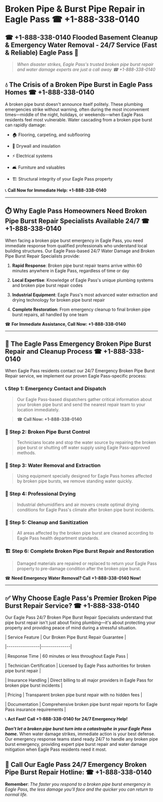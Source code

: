# Broken Pipe & Burst Pipe Repair in Eagle Pass ☎ +1-888-338-0140  
## ☎ +1-888-338-0140 Flooded Basement Cleanup & Emergency Water Removal - 24/7 Service (Fast & Reliable) Eagle Pass 🚨  

> *When disaster strikes, Eagle Pass's trusted broken pipe burst repair and water damage experts are just a call away ☎ +1-888-338-0140*  

## 💧 The Crisis of a Broken Pipe Burst in Eagle Pass Homes ☎ +1-888-338-0140  

A broken pipe burst doesn't announce itself politely. These plumbing emergencies strike without warning, often during the most inconvenient times—middle of the night, holidays, or weekends—when Eagle Pass residents feel most vulnerable. Water cascading from a broken pipe burst can rapidly damage:  

* 🏠 Flooring, carpeting, and subflooring  
* 🧱 Drywall and insulation  
* ⚡ Electrical systems  
* 🛋️ Furniture and valuables  
* 🏗️ Structural integrity of your Eagle Pass property  

📞 **Call Now for Immediate Help: +1-888-338-0140**  

---  

## ⏱️ Why Eagle Pass Homeowners Need Broken Pipe Burst Repair Specialists Available 24/7 ☎ +1-888-338-0140  

When facing a broken pipe burst emergency in Eagle Pass, you need immediate response from qualified professionals who understand local building structures. Our Eagle Pass-based 24/7 Water Damage and Broken Pipe Burst Repair Specialists provide:  

1. **Rapid Response**: Broken pipe burst repair teams arrive within 60 minutes anywhere in Eagle Pass, regardless of time or day  
2. **Local Expertise**: Knowledge of Eagle Pass's unique plumbing systems and broken pipe burst repair codes  
3. **Industrial Equipment**: Eagle Pass's most advanced water extraction and drying technology for broken pipe burst repair  
4. **Complete Restoration**: From emergency cleanup to final broken pipe burst repairs, all handled by one team  

☎ **For Immediate Assistance, Call Now: +1-888-338-0140**  

---  

## 🔧 The Eagle Pass Emergency Broken Pipe Burst Repair and Cleanup Process ☎ +1-888-338-0140  

When Eagle Pass residents contact our 24/7 Emergency Broken Pipe Burst Repair service, we implement our proven Eagle Pass-specific process:  

### 📞 Step 1: Emergency Contact and Dispatch  
> Our Eagle Pass-based dispatchers gather critical information about your broken pipe burst and send the nearest repair team to your location immediately.  
> ☎ **Call Now: +1-888-338-0140**  

### 🚿 Step 2: Broken Pipe Burst Control  
> Technicians locate and stop the water source by repairing the broken pipe burst or shutting off water supply using Eagle Pass-approved methods.  

### 🌊 Step 3: Water Removal and Extraction  
> Using equipment specially designed for Eagle Pass homes affected by broken pipe bursts, we remove standing water quickly.  

### 💨 Step 4: Professional Drying  
> Industrial dehumidifiers and air movers create optimal drying conditions for Eagle Pass's climate after broken pipe burst incidents.  

### 🧼 Step 5: Cleanup and Sanitization  
> All areas affected by the broken pipe burst are cleaned according to Eagle Pass health department standards.  

### 🏗️ Step 6: Complete Broken Pipe Burst Repair and Restoration  
> Damaged materials are repaired or replaced to return your Eagle Pass property to pre-damage condition after the broken pipe burst.  

☎ **Need Emergency Water Removal? Call +1-888-338-0140 Now!**  

---  

## ✅ Why Choose Eagle Pass's Premier Broken Pipe Burst Repair Service? ☎ +1-888-338-0140  

Our Eagle Pass 24/7 Broken Pipe Burst Repair Specialists understand that pipe burst repair isn't just about fixing plumbing—it's about protecting your property and providing peace of mind during a stressful situation.  

| Service Feature | Our Broken Pipe Burst Repair Guarantee |  
|-----------------|---------------|  
| Response Time | 60 minutes or less throughout Eagle Pass |  
| Technician Certification | Licensed by Eagle Pass authorities for broken pipe burst repair |  
| Insurance Handling | Direct billing to all major providers in Eagle Pass for broken pipe burst incidents |  
| Pricing | Transparent broken pipe burst repair with no hidden fees |  
| Documentation | Comprehensive broken pipe burst repair reports for Eagle Pass insurance requirements |  

📞 **Act Fast! Call +1-888-338-0140 for 24/7 Emergency Help!**  

***Don't let a broken pipe burst turn into a catastrophe in your Eagle Pass home.*** When water damage strikes, immediate action is your best defense. Our emergency response teams stand ready 24/7 to handle any broken pipe burst emergency, providing expert pipe burst repair and water damage mitigation when Eagle Pass residents need it most.  

## 📱 Call Our Eagle Pass 24/7 Emergency Broken Pipe Burst Repair Hotline: ☎ +1-888-338-0140  

**Remember**: *The faster you respond to a broken pipe burst emergency in Eagle Pass, the less damage you'll face and the quicker you can return to normal life.*